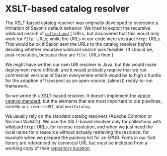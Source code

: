 # XSLT-based catalog resolver


The XSLT-based catalog resolver was originally developed to overcome a
limitation of Saxon’s default behavior: We tried to exploit the
recursive wildcard search of
[`collection()`](http://www.saxonica.com/documentation/index.html#!sourcedocs/collections)
URLs, but discovered that this would only work for `file:` URLs, while
the URLs in our code were abstract `http:` URLs. This would be ok if
Saxon sent the URLs to the catalog resolver *before* deciding whether
recursive wildcard search was feasible. (It should be, post-resolution,
because they are `file:` URLs then.)

We might have written our own URI resolver in Java, but this would make
deployment more difficult, and it would probably require that we run
commercial versions of Saxon everywhere which would be to high a hurdle
for the adoption of transpect as an open-source, (almost) ready-to-run
framework.

So we wrote this XSLT-based resolver. It doesn’t implement the [whole
catalog
standard](https://www.oasis-open.org/committees/download.php/14810/xml-catalogs.pdf),
but the elements that are most important to our pipelines, namely `uri`,
`rewriteURI`, and `nextCatalog`.

We usually rely on the standard catalog resolvers (Apache Common or
Norman Walsh’s). We use the XSLT-based resolver only for collections
with wildcard `http:` URLs, for reverse resolution, and when we just
need the local name for a resource without actually retrieving the
resource, for example when we prepare the packing list for an EPUB.
Fonts in our font library are referenced by canonical URL but must be
included from a working copy of their [repository
location](https://github.com/transpect/fontlib/).


